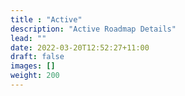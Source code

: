 ```yaml
---
title : "Active"
description: "Active Roadmap Details"
lead: ""
date: 2022-03-20T12:52:27+11:00
draft: false
images: []
weight: 200
---
```

